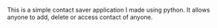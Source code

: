 This is a simple contact saver application I made using python. It allows anyone to add, delete or access contact of anyone.
